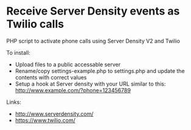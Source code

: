 Receive Server Density events as Twilio calls
====================

PHP script to activate phone calls using Server Density V2 and Twilio


To install:
- Upload files to a public accessable server
- Rename/copy settings-example.php to settings.php and update the contents with correct values
- Setup a hook at Server density with your URL similar to this: http://www.example.com/?phone=123456789




Links:
- http://www.serverdensity.com/
- https://www.twilio.com/
